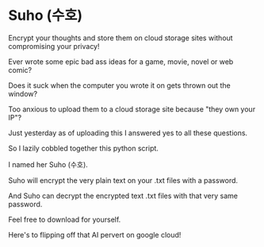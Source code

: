 # Suho (수호)
Encrypt your thoughts and store them on cloud storage sites without compromising your privacy!

Ever wrote some epic bad ass ideas for a game, movie, novel or web comic?

Does it suck when the computer you wrote it on gets thrown out the window?

Too anxious to upload them to a cloud storage site because "they own your IP"?


Just yesterday as of uploading this I answered yes to all these questions.

So I lazily cobbled together this python script.

I named her Suho (수호).

Suho will encrypt the very plain text on your .txt files with a password.

And Suho can decrypt the encrypted text .txt files with that very same password.


Feel free to download for yourself.

Here's to flipping off that AI pervert on google cloud!

